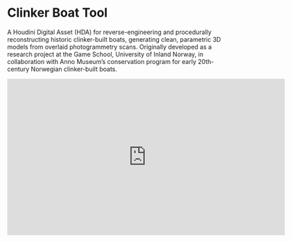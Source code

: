 # Clinker Boat Tool

A Houdini Digital Asset (HDA) for reverse-engineering and procedurally reconstructing historic clinker-built boats, generating clean, parametric 3D models from overlaid photogrammetry scans. Originally developed as a research project at the Game School, University of Inland Norway, in collaboration with Anno Museum’s conservation program for early 20th-century Norwegian clinker-built boats.
<iframe title="vimeo-player" src="https://player.vimeo.com/video/1132163758?h=4280ee2309" width="640" height="360" frameborder="0" referrerpolicy="strict-origin-when-cross-origin" allow="autoplay; fullscreen; picture-in-picture; clipboard-write; encrypted-media; web-share"   allowfullscreen></iframe>
